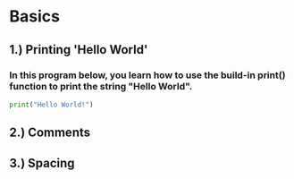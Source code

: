 # Basics

## 1.) Printing 'Hello World'

### In this program below, you learn how to use the build-in print() function to print the string "Hello World".

```python
print("Hello World!")
```

## 2.) Comments

## 3.) Spacing